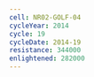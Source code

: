 ```yaml
---
cell: NR02-GOLF-04
cycleYear: 2014
cycle: 19
cycleDate: 2014-19
resistance: 344000
enlightened: 282000
---
```

